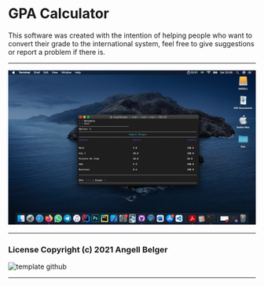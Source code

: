 # GPA Calculator

This software was created with the intention of helping people who want to convert their grade to the international system, feel free to give suggestions or report a problem if there is.
***
![template github](https://raw.githubusercontent.com/angellbelger/Hello-World/main/images/program/Screenshot%202021-06-19%20at%2020.06.48.png)
***
### License Copyright (c) 2021 Angell Belger

![template github](https://user-images.githubusercontent.com/82967046/116450089-4639f780-a831-11eb-9673-4b18a47c4e91.png)

***
